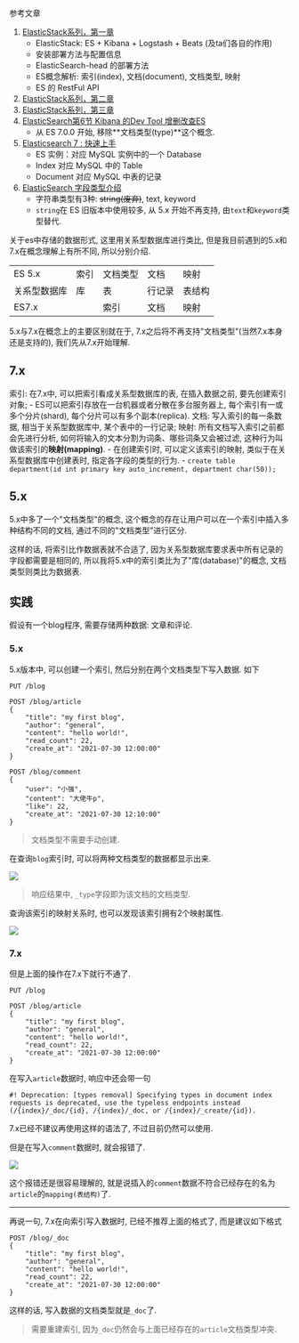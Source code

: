 参考文章

1. [ElasticStack系列，第一章](https://blog.csdn.net/LeeDemoOne/article/details/103165610)
    - ElasticStack: ES + Kibana + Logstash + Beats (及ta们各自的作用)
    - 安装部署方法与配置信息
    - ElasticSearch-head 的部署方法
    - ES概念解析: 索引(index), 文档(document), 文档类型, 映射
    - ES 的 RestFul API
2. [ElasticStack系列，第二章](https://blog.csdn.net/LeeDemoOne/article/details/103267437)
3. [ElasticStack系列，第三章](https://blog.csdn.net/LeeDemoOne/article/details/103307275)
4. [ElasticSearch第6节 Kibana 的Dev Tool 增删改查ES](https://www.jianshu.com/p/21007d1011ad)
    - 从 ES 7.0.0 开始, 移除**文档类型(type)**这个概念.
5. [Elasticsearch 7 : 快速上手](https://www.letianbiji.com/elasticsearch/es7-quick-start.html)
    - ES 实例：对应 MySQL 实例中的一个 Database
    - Index 对应 MySQL 中的 Table
    - Document 对应 MySQL 中表的记录
6. [ElasticSearch 字段类型介绍](https://www.jianshu.com/p/bfef6a890b42)
    - 字符串类型有3种: ~~string(废弃)~~, text, keyword
    - `string`在 ES 旧版本中使用较多, 从 5.x 开始不再支持, 由`text`和`keyword`类型替代.

关于es中存储的数据形式, 这里用关系型数据库进行类比, 但是我目前遇到的5.x和7.x在概念理解上有所不同, 所以分别介绍.

|              |      |          |        |        |
| :----------- | :--- | :------- | :----- | :----- |
| ES 5.x       | 索引 | 文档类型 | 文档   |映射|
| 关系型数据库   | 库   | 表       | 行记录 | 表结构 |
| ES7.x        |      | 索引     | 文档   |映射|

5.x与7.x在概念上的主要区别就在于, 7.x之后将不再支持"文档类型"(当然7.x本身还是支持的), 我们先从7.x开始理解.

## 7.x

索引: 在7.x中, 可以把索引看成关系型数据库的表, 在插入数据之前, 要先创建索引对象;
    - ES可以把索引存放在一台机器或者分散在多台服务器上, 每个索引有一或多个分片(shard), 每个分片可以有多个副本(replica).
文档: 写入索引的每一条数据, 相当于关系型数据库中, 某个表中的一行记录;
映射: 所有文档写入索引之前都会先进行分析, 如何将输入的文本分割为词条、哪些词条又会被过滤, 这种行为叫做该索引的**映射(mapping)**. 
    - 在创建索引时, 可以定义该索引的映射, 类似于在关系型数据库中创建表时, 指定各字段的类型的行为.
    - `create table department(id int primary key auto_increment, department char(50));`

## 5.x

5.x中多了一个"文档类型"的概念, 这个概念的存在让用户可以在一个索引中插入多种结构不同的文档, 通过不同的"文档类型"进行区分. 

这样的话, 将索引比作数据表就不合适了, 因为关系型数据库要求表中所有记录的字段都需要是相同的, 所以我将5.x中的索引类比为了"库(database)"的概念, 文档类型则类比为数据表.

## 实践

假设有一个blog程序, 需要存储两种数据: 文章和评论.

### 5.x

5.x版本中, 可以创建一个索引, 然后分别在两个文档类型下写入数据. 如下

```
PUT /blog

POST /blog/article
{
    "title": "my first blog",
    "author": "general",
    "content": "hello world!",
    "read_count": 22,
    "create_at": "2021-07-30 12:00:00"
}

POST /blog/comment
{
    "user": "小强",
    "content": "大佬牛p",
    "like": 22,
    "create_at": "2021-07-30 12:10:00"
}
```

> 文档类型不需要手动创建.

在查询`blog`索引时, 可以将两种文档类型的数据都显示出来.

![](https://gitee.com/generals-space/gitimg/raw/master/cda2be0344c88cef59b50aad8118534f.png)

> 响应结果中, `_type`字段即为该文档的文档类型.

查询该索引的映射关系时, 也可以发现该索引拥有2个映射属性.

![](https://gitee.com/generals-space/gitimg/raw/master/15c46925835826a42d254ac2541f11da.png)

### 7.x

但是上面的操作在7.x下就行不通了.

```
PUT /blog

POST /blog/article
{
    "title": "my first blog",
    "author": "general",
    "content": "hello world!",
    "read_count": 22,
    "create_at": "2021-07-30 12:00:00"
}
```

在写入`article`数据时, 响应中还会带一句

```
#! Deprecation: [types removal] Specifying types in document index requests is deprecated, use the typeless endpoints instead (/{index}/_doc/{id}, /{index}/_doc, or /{index}/_create/{id}).
```

7.x已经不建议再使用这样的语法了, 不过目前仍然可以使用.

但是在写入`comment`数据时, 就会报错了.

![](https://gitee.com/generals-space/gitimg/raw/master/56ad0fb51f8cfbe6e20e8cdd9e43c01a.png)

这个报错还是很容易理解的, 就是说插入的`comment`数据不符合已经存在的名为`article`的`mapping(表结构)`了.

------

再说一句, 7.x在向索引写入数据时, 已经不推荐上面的格式了, 而是建议如下格式

```
POST /blog/_doc
{
    "title": "my first blog",
    "author": "general",
    "content": "hello world!",
    "read_count": 22,
    "create_at": "2021-07-30 12:00:00"
}
```

这样的话, 写入数据的文档类型就是`_doc`了.

> 需要重建索引, 因为`_doc`仍然会与上面已经存在的`article`文档类型冲突.

